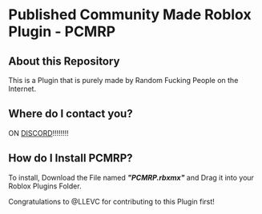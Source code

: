 # Published Community Made Roblox Plugin - PCMRP
## About this Repository
This is a Plugin that is purely made by Random Fucking People on the Internet.
## Where do I contact you?
ON [DISCORD](https://discord.gg/tvrGThftmg)!!!!!!!!
## How do I Install PCMRP?
To install, Download the File named _**"PCMRP.rbxmx"**_ and Drag it into your Roblox Plugins Folder.

Congratulations to @LLEVC for contributing to this Plugin first!
